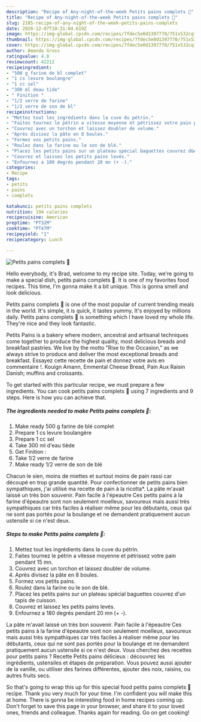 ```yaml
---
description: "Recipe of Any-night-of-the-week Petits pains complets 🍞"
title: "Recipe of Any-night-of-the-week Petits pains complets 🍞"
slug: 2185-recipe-of-any-night-of-the-week-petits-pains-complets
date: 2020-12-07T10:31:04.619Z
image: https://img-global.cpcdn.com/recipes/7fdec5e0d1397770/751x532cq70/petits-pains-complets-🍞-photo-principale-de-la-recette.jpg
thumbnail: https://img-global.cpcdn.com/recipes/7fdec5e0d1397770/751x532cq70/petits-pains-complets-🍞-photo-principale-de-la-recette.jpg
cover: https://img-global.cpcdn.com/recipes/7fdec5e0d1397770/751x532cq70/petits-pains-complets-🍞-photo-principale-de-la-recette.jpg
author: Amanda Gross
ratingvalue: 4.8
reviewcount: 42212
recipeingredient:
- "500 g farine de bl complet"
- "1 cs levure boulangre"
- "1 cc sel"
- "300 ml deau tide"
- " Finition "
- "1/2 verre de farine"
- "1/2 verre de son de bl"
recipeinstructions:
- "Mettez tout les ingrédients dans la cuve du pétrin."
- "Faites tournez le pétrin a vitesse moyenne et pétrissez votre pain pendant 15 mn."
- "Couvrez avec un torchon et laissez doubler de volume."
- "Après divisez la pâte en 8 boules."
- "Formez vos petits pains."
- "Roulez dans la farine ou le son de blé."
- "Placez les petits pains sur un plateau spécial baguettes couvrez d&#39;un tapis de cuisson."
- "Couvrez et laissez les petits pains levés."
- "Enfournez a 180 degrés pendant 20 mn (+ -)."
categories:
- Recipe
tags:
- petits
- pains
- complets

katakunci: petits pains complets 
nutrition: 194 calories
recipecuisine: American
preptime: "PT32M"
cooktime: "PT47M"
recipeyield: "1"
recipecategory: Lunch

---
```



![Petits pains complets 🍞](https://img-global.cpcdn.com/recipes/7fdec5e0d1397770/751x532cq70/petits-pains-complets-🍞-photo-principale-de-la-recette.jpg)

Hello everybody, it's Brad, welcome to my recipe site. Today, we're going to make a special dish, petits pains complets 🍞. It is one of my favorites food recipes. This time, I'm gonna make it a bit unique. This is gonna smell and look delicious.

Petits pains complets 🍞 is one of the most popular of current trending meals in the world. It's simple, it is quick, it tastes yummy. It's enjoyed by millions daily. Petits pains complets 🍞 is something which I have loved my whole life. They're nice and they look fantastic.

Petits Pains is a bakery where modern, ancestral and artisanal techniques come together to produce the highest quality, most delicious breads and breakfast pastries. We live by the motto &#34;Rise to the Occasion,&#34; as we always strive to produce and deliver the most exceptional breads and breakfast. Essayez cette recette de pain et donnez votre avis en commentaire !. Kouign Amann, Emmental Cheese Bread, Pain Aux Raisin Danish; muffins and croissants.


To get started with this particular recipe, we must prepare a few ingredients. You can cook petits pains complets 🍞 using 7 ingredients and 9 steps. Here is how you can achieve that.

<!--inarticleads1-->

##### The ingredients needed to make Petits pains complets 🍞:

1. Make ready 500 g farine de blé complet
1. Prepare 1 cs levure boulangère
1. Prepare 1 cc sel
1. Take 300 ml d&#39;eau tiède
1. Get  Finition :
1. Take 1/2 verre de farine
1. Make ready 1/2 verre de son de blé


Chacun le sien, moins de miettes et surtout moins de pain rassi car découpé en trop grande quantité. Pour confectionner de petits pains bien sympathiques, j&#39;ai utilisé ma recette de pain à la ricotta*. La pâte m&#39;avait laissé un très bon souvenir. Pain facile à l&#39;épeautre Ces petits pains à la farine d&#39;épeautre sont non seulement moelleux, savoureux mais aussi très sympathiques car très faciles à réaliser même pour les débutants, ceux qui ne sont pas portés pour la boulange et ne demandent pratiquement aucun ustensile si ce n&#39;est deux. 

<!--inarticleads2-->

##### Steps to make Petits pains complets 🍞:

1. Mettez tout les ingrédients dans la cuve du pétrin.
1. Faites tournez le pétrin a vitesse moyenne et pétrissez votre pain pendant 15 mn.
1. Couvrez avec un torchon et laissez doubler de volume.
1. Après divisez la pâte en 8 boules.
1. Formez vos petits pains.
1. Roulez dans la farine ou le son de blé.
1. Placez les petits pains sur un plateau spécial baguettes couvrez d&#39;un tapis de cuisson.
1. Couvrez et laissez les petits pains levés.
1. Enfournez a 180 degrés pendant 20 mn (+ -).


La pâte m&#39;avait laissé un très bon souvenir. Pain facile à l&#39;épeautre Ces petits pains à la farine d&#39;épeautre sont non seulement moelleux, savoureux mais aussi très sympathiques car très faciles à réaliser même pour les débutants, ceux qui ne sont pas portés pour la boulange et ne demandent pratiquement aucun ustensile si ce n&#39;est deux. Vous cherchez des recettes pour petits pains ? Recette Petits pains délicieux : découvrez les ingrédients, ustensiles et étapes de préparation. Vous pouvez aussi ajouter de la vanille, ou utiliser des farines différentes, ajouter des noix, raisins, ou autres fruits secs. 

So that's going to wrap this up for this special food petits pains complets 🍞 recipe. Thank you very much for your time. I'm confident you will make this at home. There is gonna be interesting food in home recipes coming up. Don't forget to save this page in your browser, and share it to your loved ones, friends and colleague. Thanks again for reading. Go on get cooking!
